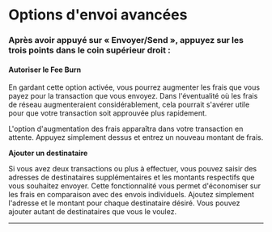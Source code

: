 # Options d'envoi avancées

### **Après avoir appuyé sur « Envoyer/Send », appuyez sur les trois points dans le coin supérieur droit :**

#### Autoriser le Fee Burn

En gardant cette option activée, vous pourrez augmenter les frais que vous payez pour la transaction que vous envoyez. Dans l'éventualité où les frais de réseau augmenteraient considérablement, cela pourrait s'avérer utile pour que votre transaction soit approuvée plus rapidement.

L'option d'augmentation des frais apparaîtra dans votre transaction en attente. Appuyez simplement dessus et entrez un nouveau montant de frais.

**Ajouter un destinataire**

Si vous avez deux transactions ou plus à effectuer, vous pouvez saisir des adresses de destinataires supplémentaires et les montants respectifs que vous souhaitez envoyer. Cette fonctionnalité vous permet d'économiser sur les frais en comparaison avec des envois individuels. Ajoutez simplement l'adresse et le montant pour chaque destinataire désiré. Vous pouvez ajouter autant de destinataires que vous le voulez.

****
